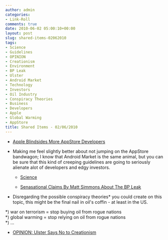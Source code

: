 ```yaml
---
author: admin
categories:
- Link-Roll
comments: true
date: 2010-06-02 05:00:10+00:00
layout: post
slug: shared-items-02062010
tags:
- Science
- Guidelines
- OPINION
- Creationism
- Environment
- BP Leak
- Ulster
- Android Market
- Technology
- Investors
- Oil Industry
- Conspiracy Theories
- Business
- Developers
- Apple
- Global Warming
- AppStore
title: Shared Items - 02/06/2010
---
```



  * [Apple Blindsides More AppStore Developers](http://rss.slashdot.org/~r/Slashdot/slashdot/~3/2lq-MjCcJHA/Apple-Blindsides-More-AppStore-Developers)
  
- Making me feel slightly better about not jumping on the AppStore bandwagon; I know that Android Market is the same animal, but you can be sure that this kind of creeping guidelines are going to seriously alienate alot of developers and edgy investors.
  * [Science](http://cimota.com/blog/2010/05/31/science/)
  

  * [Senasational Claims By Matt Simmons About The BP Leak](http://feedproxy.google.com/~r/TheBigPicture/~3/GYyHOBfTHQ0/)
  
- Disregarding the possible conspiracy theories* you could create on this topic, this might be the final nail in oil's coffin - at least in the US.  
  
*) war on terrorism = stop buying oil from rogue nations  
*) global warming = stop relying on oil from rogue nations  
*) ...
  * [OPINION: Ulster Says No to Creationism](http://www.thegown.org.uk/2010/05/31/opinion-ulster-says-no-to-creationism/)
  

